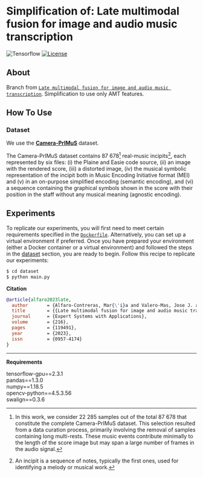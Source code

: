 # Simplification of: Late multimodal fusion for image and audio music transcription


![Tensorflow](https://img.shields.io/badge/Tensorflow-%FFFFFF.svg?style=flat&logo=Tensorflow&logoColor=orange&color=white) [![License](https://img.shields.io/static/v1?label=License&message=MIT&color=blue)]() 


## About

Branch from [`Late multimodal fusion for image and audio music transcription`]([10.5281/zenodo.6797870](https://github.com/mariaalfaroc/late-fusion-music-transcription)). Simplification to use only AMT features.


## How To Use

### Dataset

We use the [**Camera-PrIMuS**](https://grfia.dlsi.ua.es/primus/) dataset.

The Camera-PrIMuS dataset contains 87&nbsp;678[^2] real-music incipits[^3], each represented by six files: (i) the Plaine and Easie code source, (ii) an image with the rendered score, (iii) a distorted image, (iv) the musical symbolic representation of the incipit both in Music Encoding Initiative format (MEI) and (v) in an on-purpose simplified encoding (semantic encoding), and (vi) a sequence containing the graphical symbols shown in the score with their position in the staff without any musical meaning (agnostic encoding).

[^2]: In this work, we consider 22&nbsp;285 samples out of the total 87&nbsp;678 that constitute the complete Camera-PrIMuS dataset. This selection resulted from a data curation process, primarily involving the removal of samples containing long multi-rests. These music events contribute minimally to the length of the score image but may span a large number of frames in the audio signal.

[^3]: An incipit is a sequence of notes, typically the first ones, used for identifying a melody or musical work.

## Experiments

To replicate our experiments, you will first need to meet certain requirements specified in the [`Dockerfile`](Dockerfile). Alternatively, you can set up a virtual environment if preferred. Once you have prepared your environment (either a Docker container or a virtual environment) and followed the steps in the [dataset](#dataset) section, you are ready to begin. Follow this recipe to replicate our experiments:

```bash
$ cd dataset
$ python main.py
```


**Citation**

```bibtex
@article{alfaro2023late,
  author       = {Alfaro-Contreras, Mar{\'i}a and Valero-Mas, Jose J. and I{\~n}esta, Jose M. and Calvo-Zaragoza, Jorge},
  title        = {{Late multimodal fusion for image and audio music transcription}},
  journal      = {Expert Systems with Applications},
  volume       = {216},
  pages        = {119491},
  year         = {2023},
  issn         = {0957-4174}
}
```

----

**Requirements**

tensorflow-gpu==2.3.1<br />
pandas==1.3.0<br />
numpy==1.18.5<br />
opencv-python==4.5.3.56<br />
swalign==0.3.6
